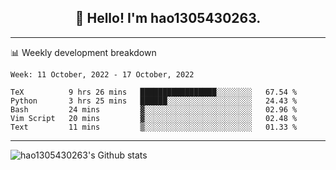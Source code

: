 <h2 align="center">👋 Hello! I'm hao1305430263.</h2>


---- 
📊 Weekly development breakdown

<!--START_SECTION:waka-->
```text
Week: 11 October, 2022 - 17 October, 2022

TeX          9 hrs 26 mins   █████████████████░░░░░░░░   67.54 % 
Python       3 hrs 25 mins   ██████░░░░░░░░░░░░░░░░░░░   24.43 % 
Bash         24 mins         ▓░░░░░░░░░░░░░░░░░░░░░░░░   02.96 % 
Vim Script   20 mins         ▓░░░░░░░░░░░░░░░░░░░░░░░░   02.48 % 
Text         11 mins         ▒░░░░░░░░░░░░░░░░░░░░░░░░   01.33 % 
```
<!--END_SECTION:waka-->
----
![hao1305430263's Github stats](https://github-readme-stats.vercel.app/api?username=hao1305430263&show_icons=true)


<!--
**hao1305430263/hao1305430263** is a ✨ _special_ ✨ repository because its `README.md` (this file) appears on your GitHub profile.

Here are some ideas to get you started:

- 🔭 I’m currently working on ...
- 🌱 I’m currently learning ...
- 👯 I’m looking to collaborate on ...
- 🤔 I’m looking for help with ...
- 💬 Ask me about ...
- 📫 How to reach me: ...
- 😄 Pronouns: ...
- ⚡ Fun fact: ...
-->
